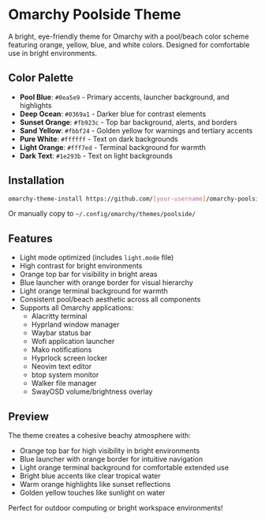 # Omarchy Poolside Theme

A bright, eye-friendly theme for Omarchy with a pool/beach color scheme featuring orange, yellow, blue, and white colors. Designed for comfortable use in bright environments.

## Color Palette

- **Pool Blue**: `#0ea5e9` - Primary accents, launcher background, and highlights
- **Deep Ocean**: `#0369a1` - Darker blue for contrast elements
- **Sunset Orange**: `#fb923c` - Top bar background, alerts, and borders
- **Sand Yellow**: `#fbbf24` - Golden yellow for warnings and tertiary accents
- **Pure White**: `#ffffff` - Text on dark backgrounds
- **Light Orange**: `#fff7ed` - Terminal background for warmth
- **Dark Text**: `#1e293b` - Text on light backgrounds

## Installation

```bash
omarchy-theme-install https://github.com/[your-username]/omarchy-poolside-theme
```

Or manually copy to `~/.config/omarchy/themes/poolside/`

## Features

- Light mode optimized (includes `light.mode` file)
- High contrast for bright environments
- Orange top bar for visibility in bright areas
- Blue launcher with orange border for visual hierarchy
- Light orange terminal background for warmth
- Consistent pool/beach aesthetic across all components
- Supports all Omarchy applications:
  - Alacritty terminal
  - Hyprland window manager
  - Waybar status bar
  - Wofi application launcher
  - Mako notifications
  - Hyprlock screen locker
  - Neovim text editor
  - btop system monitor
  - Walker file manager
  - SwayOSD volume/brightness overlay

## Preview

The theme creates a cohesive beachy atmosphere with:
- Orange top bar for high visibility in bright environments
- Blue launcher with orange border for intuitive navigation
- Light orange terminal background for comfortable extended use
- Bright blue accents like clear tropical water
- Warm orange highlights like sunset reflections
- Golden yellow touches like sunlight on water

Perfect for outdoor computing or bright workspace environments!